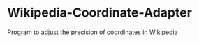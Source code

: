 Wikipedia-Coordinate-Adapter
============================

Program to adjust the precision of coordinates in Wikipedia
